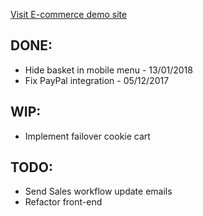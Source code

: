 [Visit E-commerce demo site](http://openjdk-app-commerce.193b.starter-ca-central-1.openshiftapps.com/shop/women/)

## DONE:
* Hide basket in mobile menu - 13/01/2018
* Fix PayPal integration - 05/12/2017 

## WIP:
* Implement failover cookie cart

## TODO:
* Send Sales workflow update emails
* Refactor front-end

   
